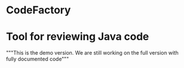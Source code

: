 # CodeFactory
# Tool for reviewing Java code
"""This is the demo version. We are still working on the full version with fully documented code"""
